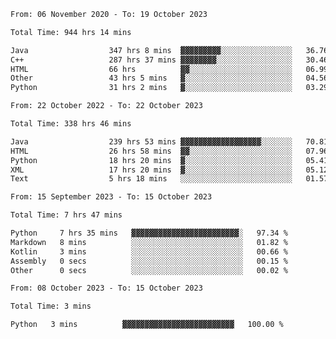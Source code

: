 <!-- https://github.com/lowlighter/metrics -->
<!-- https://www.vectorlogo.zone/ -->
<!-- https://www.svgrepo.com/ -->

<!--
🔗 &nbsp;**Connect with me**
&nbsp; <p align="left">
        &nbsp;&nbsp;
        <span>
            <img align="center"
                src="https://user-images.githubusercontent.com/60324635/179626886-1219e9ee-75c0-42ed-a26b-d4ef24ed306c.svg"
                height="30px"/>
            ini.ivi@yandex.ru
        </span>
        &nbsp;&nbsp;&nbsp;
        <span>
            <img align="center"
                    src="https://user-images.githubusercontent.com/60324635/179626979-f490e684-520a-46a3-9f2e-1b3d291b8372.svg"
                    height="30px"/>
            https://t.me/limenitiz
        </span>
</p>

-->

<!-- 
![Metrics](/github-metrics.svg)
<br>

![Wwakatime stats](https://github-readme-stats-taupe-two.vercel.app/api/wakatime?username=limenitiz&hide_title=true&hide_border=true&langs_count=5&bg_color=00000000&text_color=777) 
-->

<!--
🛠️ &nbsp;**Languages and Tools**
<p align="left">
    <a href="https://git-scm.com/" target="_blank" rel="noreferrer">
        <img src="https://www.vectorlogo.zone/logos/git-scm/git-scm-icon.svg"
            alt="git" width="40" height="40" />
    </a>
    <a href="https://www.java.com" target="_blank" rel="noreferrer"> <img
            src="https://raw.githubusercontent.com/devicons/devicon/master/icons/java/java-original.svg"
            alt="java" width="40" height="40" /> </a>
    <a href="https://spring.io/" target="_blank" rel="noreferrer">
        <img src="https://www.vectorlogo.zone/logos/springio/springio-icon.svg"
            alt="spring" width="40" height="40" />
    </a>
    <a href="https://www.python.org" target="_blank" rel="noreferrer">
        <img src="https://raw.githubusercontent.com/devicons/devicon/master/icons/python/python-original.svg"
            alt="python" width="40" height="40" />
    </a>
    <a href="https://www.mysql.com/" target="_blank" rel="noreferrer">
        <img src="https://raw.githubusercontent.com/devicons/devicon/master/icons/mysql/mysql-original-wordmark.svg"
            alt="mysql" width="40" height="40" />
    </a>
    <a href="https://www.postgresql.org" target="_blank" rel="noreferrer">
        <img src="https://raw.githubusercontent.com/devicons/devicon/master/icons/postgresql/postgresql-original-wordmark.svg"
            alt="postgresql" width="40" height="40" />
    </a>
    <a href="https://www.mongodb.com/" target="_blank" rel="noreferrer">
        <img src="https://raw.githubusercontent.com/devicons/devicon/master/icons/mongodb/mongodb-original-wordmark.svg"
            alt="mongodb" width="40" height="40" />
    </a>
    <a href="https://www.docker.com/" target="_blank" rel="noreferrer">
        <img src="https://raw.githubusercontent.com/devicons/devicon/master/icons/docker/docker-original-wordmark.svg"
            alt="docker" width="40" height="40" />
    </a>
    <a href="https://www.gnu.org/software/bash/" target="_blank" rel="noreferrer">
        <img src="https://www.vectorlogo.zone/logos/gnu_bash/gnu_bash-icon.svg"
            alt="bash" width="40" height="40" />
    </a>
    <a href="https://kafka.apache.org/" target="_blank" rel="noreferrer">
        <img src="https://www.vectorlogo.zone/logos/apache_kafka/apache_kafka-icon.svg"
            alt="kafka" width="40" height="40" />
    </a>
</p>

<br>

-->

<!--START_SECTION:waka-readme-stats-total-->
<!--END_SECTION:waka-readme-stats-total-->

<!--START_SECTION:wakaReadmeTotal-->

```txt
From: 06 November 2020 - To: 19 October 2023

Total Time: 944 hrs 14 mins

Java                  347 hrs 8 mins  ▓▓▓▓▓▓▓▓▓░░░░░░░░░░░░░░░░   36.76 %
C++                   287 hrs 37 mins ▓▓▓▓▓▓▓▓░░░░░░░░░░░░░░░░░   30.46 %
HTML                  66 hrs          ▓▓░░░░░░░░░░░░░░░░░░░░░░░   06.99 %
Other                 43 hrs 5 mins   ▓░░░░░░░░░░░░░░░░░░░░░░░░   04.56 %
Python                31 hrs 2 mins   ▓░░░░░░░░░░░░░░░░░░░░░░░░   03.29 %
```

<!--END_SECTION:wakaReadmeTotal-->

<!--START_SECTION:wakaReadmeYear-->

```txt
From: 22 October 2022 - To: 22 October 2023

Total Time: 338 hrs 46 mins

Java                  239 hrs 53 mins ▓▓▓▓▓▓▓▓▓▓▓▓▓▓▓▓▓▓░░░░░░░   70.81 %
HTML                  26 hrs 58 mins  ▓▓░░░░░░░░░░░░░░░░░░░░░░░   07.96 %
Python                18 hrs 20 mins  ▓░░░░░░░░░░░░░░░░░░░░░░░░   05.41 %
XML                   17 hrs 20 mins  ▓░░░░░░░░░░░░░░░░░░░░░░░░   05.12 %
Text                  5 hrs 18 mins   ░░░░░░░░░░░░░░░░░░░░░░░░░   01.57 %
```

<!--END_SECTION:wakaReadmeYear-->

<!--START_SECTION:wakaReadmeMonth-->

```txt
From: 15 September 2023 - To: 15 October 2023

Total Time: 7 hrs 47 mins

Python     7 hrs 35 mins   ▓▓▓▓▓▓▓▓▓▓▓▓▓▓▓▓▓▓▓▓▓▓▓▓░   97.34 %
Markdown   8 mins          ░░░░░░░░░░░░░░░░░░░░░░░░░   01.82 %
Kotlin     3 mins          ░░░░░░░░░░░░░░░░░░░░░░░░░   00.66 %
Assembly   0 secs          ░░░░░░░░░░░░░░░░░░░░░░░░░   00.15 %
Other      0 secs          ░░░░░░░░░░░░░░░░░░░░░░░░░   00.02 %
```

<!--END_SECTION:wakaReadmeMonth-->

<!--START_SECTION:wakaReadmeWeek-->

```txt
From: 08 October 2023 - To: 15 October 2023

Total Time: 3 mins

Python   3 mins          ▓▓▓▓▓▓▓▓▓▓▓▓▓▓▓▓▓▓▓▓▓▓▓▓▓   100.00 %
```

<!--END_SECTION:wakaReadmeWeek-->

